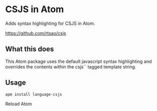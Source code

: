 # CSJS in Atom

Adds syntax highlighting for CSJS in Atom.

https://github.com/rtsao/csjs

## What this does

This Atom package uses the default javascript syntax highlighting and overrides the contents within
the csjs\`\` tagged template string.

## Usage

```
apm install language-csjs
```

Reload Atom
